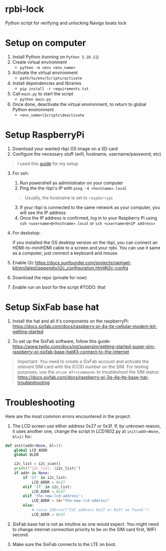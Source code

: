 # rpbi-lock

Python script for verifying and unlocking Navigo boats lock

# Setup on computer

1. Install Python (running on `Python 3.10.11`)
2. Create virtual environment
    * `python -m venv <env_name>`
3. Activate the virtual environment
    * `path/to/env/Scripts/activate`
4. Install dependencies and libraries
    * `pip install -r requirements.txt`
5. Call `main.py` to start the script
    * `python main.py`
6. Once done, deactivate the virtual environment, to return to global Python environment
    * `<env_name>\Scripts\deactivate`

# Setup RaspberryPi

1. Download your wanted rbpi OS image on a SD card
2. Configure the necessary stuff (wifi, hostname, username/password, etc)
> I used this [guide](https://docs.sunfounder.com/projects/raphael-kit/en/latest/install_setup_os/installing_the_os.html) for my setup
3. For ssh:
    1. Run powershell as administrator on your computer
    2. Ping the the rbpi's IP with `ping -4 <hostname>.local`
    > Usually, the hostname is set to `raspberrypi`
    3. If your rbpi is connected to the same network as your computer, you will see the IP address
    4. Once the IP address is confirmed, log in to your Raspberry Pi using `ssh <username>@<hostname>.local` or `ssh <username>@<IP address>`

4. For deskstop: 
    
    If you installed the OS desktop version on the rbpi, you can connect an HDMI-to-miniHDMI cable to a screen and your rpbi. You can use it same as a computer, just connect a keyboard and mouse.

5. Enable i2c https://docs.sunfounder.com/projects/raphael-kit/en/latest/appendix/i2c_configuration.html#i2c-config

6. Download the repo (private for now)

7. Enable run on boot for the script #TODO: that


# Setup SixFab base hat

1. Install the hat and all it's components on the raspberryPi: https://docs.sixfab.com/docs/raspberry-pi-4g-lte-cellular-modem-kit-getting-started

2. To set up the SixFab software, follow this guide: https://www.twilio.com/docs/iot/supersim/getting-started-super-sim-raspberry-pi-sixfab-base-hat#3-connect-to-the-internet

> Important:
> You need to create a SixFab account and activate the relevant SIM card with the ICCID number on the SIM.
> For testing purposes, use the `atcom AT+<command>` to troubleshoot the SIM status: https://docs.sixfab.com/docs/raspberry-pi-3g-4g-lte-base-hat-troubleshooting



# Troubleshooting
Here are the most common errors encountered in the project:

1. The LCD screen use either address 0x27 or 0x3f. If, by unknown reason, it uses another one, change the script in LCD1602.py at `init(addr=None, bl=1)` for:

```python
def init(addr=None, bl=1):
	global LCD_ADDR
	global BLEN

	i2c_list = i2c_scan()
	print(f"i2c_list: {i2c_list}")
	if addr is None:
		if '27' in i2c_list: 
			LCD_ADDR = 0x27
		elif '3f' in i2c_list:
			LCD_ADDR = 0x3f
        elif 'the-new-lcd-address':
            LCD_ADDR = 0x+"the-new-lcd-address"
		else:
			# raise IOError("I2C address 0x27 or 0x3f no found.")
			LCD_ADDR = 0x3f
```

2. SixFab base hat is not as intuitive as one would expect. You might need to change internet connection priority to be on the SIM card first, WIFI second.

3. Make sure the SixFab connects to the LTE on boot.